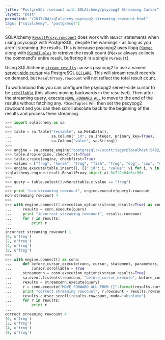 ```yaml
---
title: "PostgreSQL rowcount with SQLAlchemy/psycopg2 Streaming Cursor"
layout: "post"
permalink: "/2017/04/sqlalchemy-psycopg2-streaming-rowcount.html"
tags: ["sqlalchemy", "postgresql"]
---
```


SQLAlchemy [`ResultProxy.rowcount`](http://docs.sqlalchemy.org/en/latest/core/connections.html?highlight=rowcount#sqlalchemy.engine.ResultProxy.rowcount) does work with `SELECT` statements when using psycopg2 with PostgreSQL, despite the warnings - as long as you aren't streaming the results. This is because psycopg2 uses libpq [`PQexec`](https://www.postgresql.org/docs/current/static/libpq-async.html) along with [`PQcmdTuples`](https://www.postgresql.org/docs/current/static/libpq-exec.html) to retreive the result count (`PQexec` always collects the command's entire result, buffering it in a single `PGresult`).

Using SQLAlchemy [`stream_results`](http://docs.sqlalchemy.org/en/latest/core/connections.html#sqlalchemy.engine.Connection.execution_options.params.stream_results) causes psycopg2 to use a named [server-side cursor](http://initd.org/psycopg/docs/usage.html#server-side-cursors) via PostgreSQL [`DECLARE`](https://www.postgresql.org/docs/current/static/ecpg-sql-declare.html). This will stream result records on demand, but `ResultProxy.rowcount` will not reflect the total result count.

To workaround this you can configure the psycopg2 server-side cursor to be [`scrollable`](http://initd.org/psycopg/docs/cursor.html#cursor.scrollable) (this allows moving backwards in the resultset). Then after the streaming query, execute [`MOVE FORWARD ALL`](https://www.postgresql.org/docs/current/static/sql-move.html) to move to the end of the results without fetching any. `PQcmdTuples` will then set the pscyopg2 rowcount and you can then scroll absolute back to the beginning of the results and process them streaming.

```python
>>> import sqlalchemy as sa
>>>
>>> table = sa.Table("testable", sa.MetaData(),
...                  sa.Column("_id", sa.Integer, primary_key=True),
...                  sa.Column("value", sa.String))
>>>
>>> engine = sa.create_engine("postgresql://scott:tiger@localhost:5432/mydatabase")
>>> table.drop(engine, checkfirst=True)
>>> table.create(engine, checkfirst=True)
>>> values = ["frog", "horse", "frog", "fish", "frog", "dog", "cow", "cat", "frog"]
>>> engine.execute(table.insert(), [{"_id": i, "value": v} for i, v in enumerate(values)])
<sqlalchemy.engine.result.ResultProxy object at 0x7f2e04d6cc50>
>>>
>>> query = table.select().where(table.c.value == "frog")
>>>
>>> print "non-streaming rowcount", engine.execute(query).rowcount
non-streaming rowcount 4
>>>
>>> with engine.connect().execution_options(stream_results=True) as conn:
...     results = conn.execute(query)
...     print "incorrect streaming rowcount", results.rowcount
...     for r in results:
...         print r
...
incorrect streaming rowcount 1
(0, u'frog')
(2, u'frog')
(4, u'frog')
(8, u'frog')
>>>
>>> with engine.connect() as conn:
...     def before_cursor_execute(conn, cursor, statement, parameters, context, executemany):
...         cursor.scrollable = True
...     streamconn = conn.execution_options(stream_results=True)
...     sa.event.listen(streamconn, "before_cursor_execute", before_cursor_execute)
...     results = streamconn.execute(query)
...     r = conn.execute("MOVE FORWARD ALL FROM {}".format(results.cursor.name))
...     print "correct streaming rowcount", r.rowcount + results.rowcount
...     results.cursor.scroll(results.rowcount, mode="absolute")
...     for r in results:
...         print r
...
correct streaming rowcount 4
(0, u'frog')
(2, u'frog')
(4, u'frog')
(8, u'frog')
```
